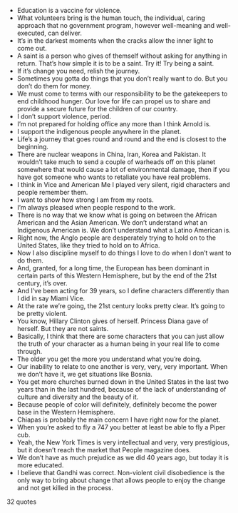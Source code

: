  - Education is a vaccine for violence.
 - What volunteers bring is the human touch, the individual, caring approach that no government program, however well-meaning and well- executed, can deliver.
 - It’s in the darkest moments when the cracks allow the inner light to come out.
 - A saint is a person who gives of themself without asking for anything in return. That’s how simple it is to be a saint. Try it! Try being a saint.
 - If it’s change you need, relish the journey.
 - Sometimes you gotta do things that you don’t really want to do. But you don’t do them for money.
 - We must come to terms with our responsibility to be the gatekeepers to end childhood hunger. Our love for life can propel us to share and provide a secure future for the children of our country.
 - I don’t support violence, period.
 - I’m not prepared for holding office any more than I think Arnold is.
 - I support the indigenous people anywhere in the planet.
 - Life’s a journey that goes round and round and the end is closest to the beginning.
 - There are nuclear weapons in China, Iran, Korea and Pakistan. It wouldn’t take much to send a couple of warheads off on this planet somewhere that would cause a lot of environmental damage, then if you have got someone who wants to retaliate you have real problems.
 - I think in Vice and American Me I played very silent, rigid characters and people remember them.
 - I want to show how strong I am from my roots.
 - I’m always pleased when people respond to the work.
 - There is no way that we know what is going on between the African American and the Asian American. We don’t understand what an Indigenous American is. We don’t understand what a Latino American is.
 - Right now, the Anglo people are desperately trying to hold on to the United States, like they tried to hold on to Africa.
 - Now I also discipline myself to do things I love to do when I don’t want to do them.
 - And, granted, for a long time, the European has been dominant in certain parts of this Western Hemisphere, but by the end of the 21st century, it’s over.
 - And I’ve been acting for 39 years, so I define characters differently than I did in say Miami Vice.
 - At the rate we’re going, the 21st century looks pretty clear. It’s going to be pretty violent.
 - You know, Hillary Clinton gives of herself. Princess Diana gave of herself. But they are not saints.
 - Basically, I think that there are some characters that you can just allow the truth of your character as a human being in your real life to come through.
 - The older you get the more you understand what you’re doing.
 - Our inability to relate to one another is very, very, very important. When we don’t have it, we get situations like Bosnia.
 - You get more churches burned down in the United States in the last two years than in the last hundred, because of the lack of understanding of culture and diversity and the beauty of it.
 - Because people of color will definitely, definitely become the power base in the Western Hemisphere.
 - Chiapas is probably the main concern I have right now for the planet.
 - When you’re asked to fly a 747 you better at least be able to fly a Piper cub.
 - Yeah, the New York Times is very intellectual and very, very prestigious, but it doesn’t reach the market that People magazine does.
 - We don’t have as much prejudice as we did 40 years ago, but today it is more educated.
 - I believe that Gandhi was correct. Non-violent civil disobedience is the only way to bring about change that allows people to enjoy the change and not get killed in the process.

32 quotes